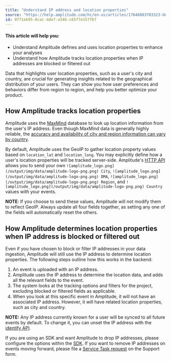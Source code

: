 ```yaml
---
title: "Understand IP address and location properties"
source: "https://help.amplitude.com/hc/en-us/articles/17646803703323-Understand-IP-address-and-location-properties"
id: 9771eb95-0cac-4de7-a34b-c65f7e157f67
---
```


#### This article will help you:

* Understand Amplitude defines and uses location properties to enhance your analyses
* Understand how Amplitude tracks location properties when IP addresses are blocked or filtered out

Data that highlights user location properties, such as a user's city and country, are crucial for generating insights related to the geographical distribution of your users. They can show you how user preferences and behaviors differ from region to region, and help you better optimize your product. 

## How Amplitude tracks location properties

Amplitude uses the [MaxMind](https://www.maxmind.com/en/home) database to look up location information from the user's IP address. Even though MaxMind data is generally highly reliable, the [accuracy and availability of city and region information can vary by country](https://www.maxmind.com/en/geoip2-city-accuracy-comparison?country=&resolution=50).

By default, Amplitude uses the GeoIP to gather location property values based on `location_lat` and `location_long`. You may explicitly define how a user's location properties will be tracked server-side. Amplitude's [HTTP API](https://help.amplitude.com/hc/en-us/articles/360032842391-HTTP-API-V2) allows you to send your own `![amplitude_logo.png](/output/img/data/amplitude-logo-png.png) City`, `![amplitude_logo.png](/output/img/data/amplitude-logo-png.png) DMA`, `![amplitude_logo.png](/output/img/data/amplitude-logo-png.png) Region`, and `![amplitude_logo.png](/output/img/data/amplitude-logo-png.png) Country` values with your events.

**NOTE**: If you choose to send these values, Amplitude will not modify them to reflect GeoIP. Always update all four fields together, as setting any one of the fields will automatically reset the others.

## How Amplitude determines location properties when IP address is blocked or filtered out

Even if you have chosen to block or filter IP addresses in your data ingestion, Amplitude will still use the IP address to determine location properties. The following steps outline how this works in the backend:

1. An event is uploaded with an IP address.
2. Amplitude uses the IP address to determine the location data, and adds all the relevant fields to the event.
3. The system looks at the tracking options and filters for the project, excluding blocked or filtered fields as applicable.
4. When you look at this specific event in Amplitude, it will not have an associated IP address. However, it will have related location properties, such as city and country.

**NOTE:** Any IP address currently known for a user will be synced to all future events by default. To change it, you can unset the IP address with the [identify API](https://www.docs.developers.amplitude.com/analytics/apis/identify-api/).

If you are using an SDK and want Amplitude to drop IP addresses, please configure the options within the [SDK](https://www.docs.developers.amplitude.com/data/sources/google-tag-manager-server/#hide-user-ip-address). If you want to remove IP addresses on events moving forward, please file a [Service Task request](https://help.amplitude.com/hc/en-us/articles/14994145774875-Amplitude-Support-Administrative-and-service-tasks#h_63496202-ffb0-4bd8-ba9b-ee46d161c8f1%C2%A0) on the Support form.
